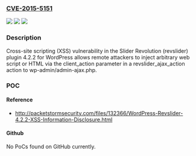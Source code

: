 ### [CVE-2015-5151](https://cve.mitre.org/cgi-bin/cvename.cgi?name=CVE-2015-5151)
![](https://img.shields.io/static/v1?label=Product&message=n%2Fa&color=blue)
![](https://img.shields.io/static/v1?label=Version&message=n%2Fa&color=blue)
![](https://img.shields.io/static/v1?label=Vulnerability&message=n%2Fa&color=brighgreen)

### Description

Cross-site scripting (XSS) vulnerability in the Slider Revolution (revslider) plugin 4.2.2 for WordPress allows remote attackers to inject arbitrary web script or HTML via the client_action parameter in a revslider_ajax_action action to wp-admin/admin-ajax.php.

### POC

#### Reference
- http://packetstormsecurity.com/files/132366/WordPress-Revslider-4.2.2-XSS-Information-Disclosure.html

#### Github
No PoCs found on GitHub currently.

